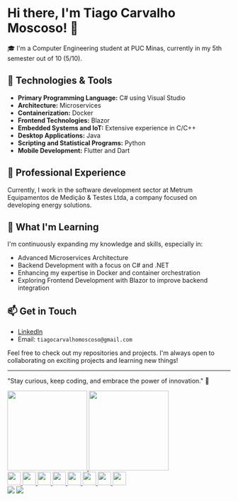 # Hi there, I'm Tiago Carvalho Moscoso! 👋

🎓 I'm a Computer Engineering student at PUC Minas, currently in my 5th semester out of 10 (5/10).

## 🔧 Technologies & Tools

- **Primary Programming Language:** C# using Visual Studio
- **Architecture:** Microservices
- **Containerization:** Docker
- **Frontend Technologies:** Blazor
- **Embedded Systems and IoT:** Extensive experience in C/C++
- **Desktop Applications:** Java
- **Scripting and Statistical Programs:** Python
- **Mobile Development:** Flutter and Dart

## 💼 Professional Experience

Currently, I work in the software development sector at Metrum Equipamentos de Medição & Testes Ltda, a company focused on developing energy solutions.

## 🌱 What I'm Learning

I'm continuously expanding my knowledge and skills, especially in:

- Advanced Microservices Architecture
- Backend Development with a focus on C# and .NET
- Enhancing my expertise in Docker and container orchestration
- Exploring Frontend Development with Blazor to improve backend integration

## 📫 Get in Touch

- [LinkedIn](https://www.linkedin.com/in/tiago-moscoso-38174b252/)
- Email: `tiagocarvalhomoscoso@gmail.com`

Feel free to check out my repositories and projects. I'm always open to collaborating on exciting projects and learning new things!

---

"Stay curious, keep coding, and embrace the power of innovation." 🚀

<div>
<a href="https://github.com/TiagoMoscoso">
<img loading="lazy" height="180em" src="https://github-readme-stats.vercel.app/api/top-langs/?username=TiagoMoscoso&layout=compact&langs_count=7&theme=dracula"/>
<img loading="lazy" height="180em" src="https://github-readme-stats.vercel.app/api?username=TiagoMoscoso&show_icons=true&theme=dracula&include_all_commits=true&count_private=true"/>
</div>
  
<div>     
  <img src="https://cdn.jsdelivr.net/gh/devicons/devicon@latest/icons/visualstudio/visualstudio-original.svg" width="30" height="30"/>
  <img src="https://cdn.jsdelivr.net/gh/devicons/devicon@latest/icons/vscode/vscode-original.svg" width="30" height="30"/>
  <img src="https://cdn.jsdelivr.net/gh/devicons/devicon@latest/icons/csharp/csharp-original.svg" width="30" height="30"/>
  <img src="https://cdn.jsdelivr.net/gh/devicons/devicon@latest/icons/cplusplus/cplusplus-original.svg" width="30" height="30"/>
  <img src="https://cdn.jsdelivr.net/gh/devicons/devicon@latest/icons/c/c-original.svg" width="30" height="30"/>
  <img src="https://cdn.jsdelivr.net/gh/devicons/devicon@latest/icons/docker/docker-original.svg" width="30" height="30"/>
  <img src="https://cdn.jsdelivr.net/gh/devicons/devicon@latest/icons/java/java-original.svg" width="30" height="30"/>
  <img src="https://cdn.jsdelivr.net/gh/devicons/devicon@latest/icons/python/python-original.svg" width="30" height="30"/>
</div>

<div>
<a href = "mailto:tiagocarvalhomoscoso@gmail.com"><img loading="lazy" src="https://img.shields.io/badge/Gmail-D14836?style=for-the-badge&logo=gmail&logoColor=white" target="_blank"></a>
<a href="https://www.linkedin.com/in/tiago-moscoso-38174b252/" target="_blank"><img loading="lazy" src="https://img.shields.io/badge/-LinkedIn-%230077B5?style=for-the-badge&logo=linkedin&logoColor=white" target="_blank"></a>   
</div>
